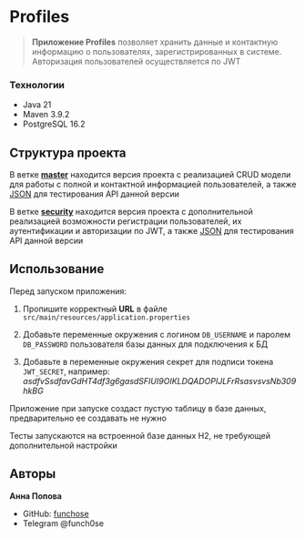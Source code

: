# Profiles <a name="about-project"></a>

> **Приложение Profiles** позволяет хранить данные и контактную информацию о пользователях, зарегистрированных в системе.
> Авторизация пользователей осуществляется по JWT

### Технологии <a name="built-with"></a>

  <ul>
    <li>Java 21</li>
    <li>Maven 3.9.2</li>
    <li>PostgreSQL 16.2</li>
  </ul>
  
## Структура проекта

В ветке [**master**](https://github.com/funchose/profiles/tree/master) находится версия проекта с реализацией CRUD модели для работы с полной и контактной информацией пользователей, а также [JSON](https://github.com/funchose/profiles/blob/master/profiles.postman_collection.json) для тестирования API данной версии

В ветке [**security**](https://github.com/funchose/profiles/tree/security) находится версия проекта с дополнительной реализацией возможности регистрации пользователей, их аутентификации и авторизации по JWT, а также [JSON](https://github.com/funchose/profiles/blob/security/profiles.postman_collection.json) для тестирования API данной версии


## Использование

Перед запуском приложения:
1. Пропишите корректный **URL** в файле `src/main/resources/application.properties`
  
2. Добавьте переменные окружения с логином `DB_USERNAME` и паролем `DB_PASSWORD` пользователя базы данных для подключения к БД
  
3. Добавьте в переменные окружения секрет для подписи токена `JWT_SECRET`, например: *asdfvSsdfavGdHT4df3g6gasdSFIUI9OIKLDQADOPIJLFrRsasvsvsNb309hkBG*


Приложение при запуске создаст пустую таблицу в базе данных, предварительно ее создавать не нужно

Тесты запускаются на встроенной базе данных H2, не требующей дополнительной настройки

## Авторы <a name="authors"></a>

 **Анна Поповa**

- GitHub: [funchose](https://github.com/funchose)
- Telegram @funch0se
